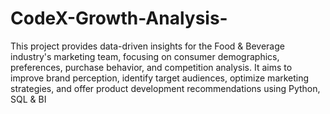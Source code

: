 # CodeX-Growth-Analysis-
This project provides data-driven insights for the Food &amp; Beverage industry's marketing team, focusing on consumer demographics, preferences, purchase behavior, and competition analysis. It aims to improve brand perception, identify target audiences, optimize marketing strategies, and offer product development recommendations using Python, SQL &amp; BI
